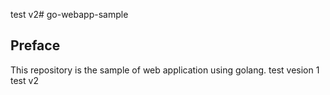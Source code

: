  test v2# go-webapp-sample



## Preface
This repository is the sample of web application using golang.
test vesion 1
test v2
